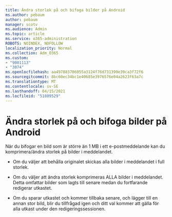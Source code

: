 ```yaml
---
title: Ändra storlek på och bifoga bilder på Android
ms.author: pebaum
author: pebaum
manager: scotv
ms.audience: Admin
ms.topic: article
ms.service: o365-administration
ROBOTS: NOINDEX, NOFOLLOW
localization_priority: Normal
ms.collection: Adm_O365
ms.custom:
- "9001113"
- "3074"
ms.openlocfilehash: aa497883706055a3124f76d731399e39ca3f72f6
ms.sourcegitcommit: 8bc60ec34bc1e40685e3976576e04a2623f63a7c
ms.translationtype: MT
ms.contentlocale: sv-SE
ms.lasthandoff: 04/15/2021
ms.locfileid: "51809529"
---
```

# <a name="resize-and-attach-images-on-android"></a>Ändra storlek på och bifoga bilder på Android

När du bifogar en bild som är större än 1 MB i ett e-postmeddelande kan du komprimera/ändra storlek på bilder i meddelandet.
 
- Om du väljer att behålla originalet skickas alla bilder i meddelandet i full storlek.
 
- Om du väljer att ändra storlek komprimeras ALLA bilder i meddelandet.  Detta omfattar bilder som lagts till senare medan du fortfarande redigerar utkastet.
 
- Om du sparar utkastet och kommer tillbaka senare, och lägger till en annan stor bild, blir du tillfrågad igen och ditt val kommer att gälla för alla utkast under den redigeringssessionen.
 
